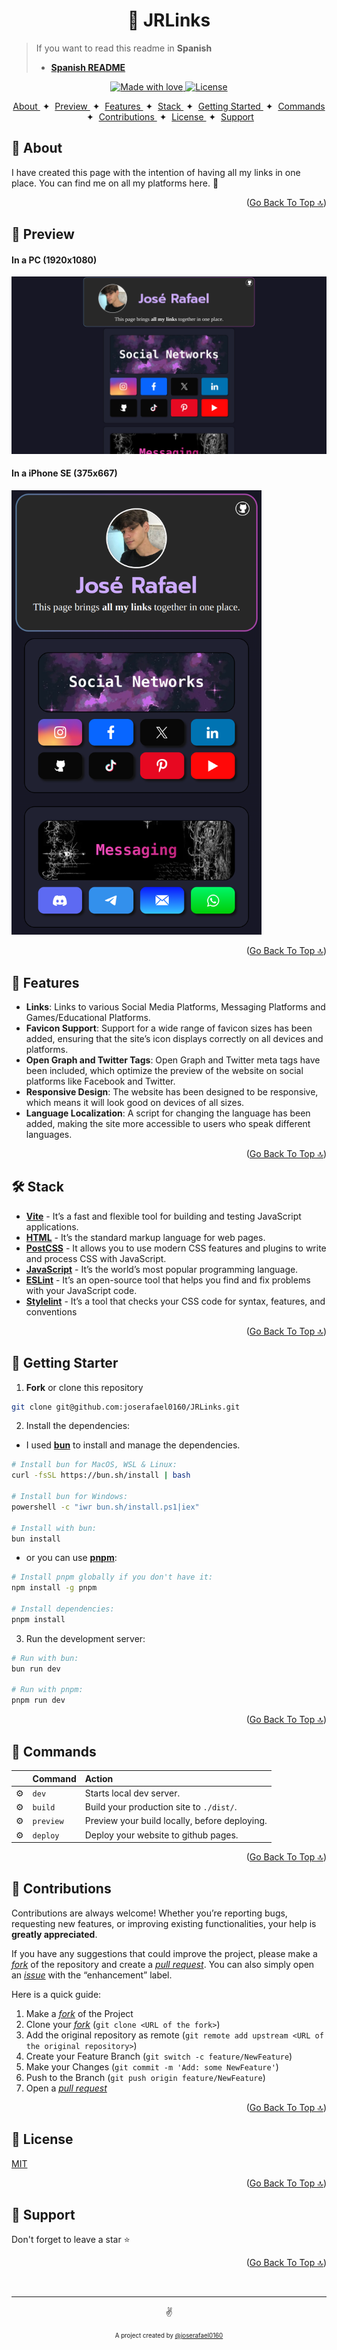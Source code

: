 <a id="top"></a>
<h1 align="center">🔗 JRLinks</h1>

 >If you want to read this readme in **Spanish**
>- [**Spanish README**](https://github.com/joserafael0160/jrlinks/blob/main/readme.es.md)

<p align="center">
  <a href="#">
    <img src="https://img.shields.io/badge/made%20with-love-E760A4.svg" alt="Made with love">
  </a>
  <a href="https://opensource.org/licenses/MIT" target="_blank">
    <img src="https://img.shields.io/badge/license-MIT-green.svg" alt="License">
  </a>
</p>

<div align="center">
    <a href="#-about" target="_blank">
        About
    </a>
    <span>&nbsp;✦&nbsp;</span>
    <a href="#-preview" target="_blank">
        Preview
    </a>
    <span>&nbsp;✦&nbsp;</span>
    <a href="#-features" target="_blank">
        Features
    </a>
    <span>&nbsp;✦&nbsp;</span>
    <a href="#-stack" target="_blank">
        Stack
    </a>
    <span>&nbsp;✦&nbsp;</span>
    <a href="#-getting-starter" target="_blank">
        Getting Started
    </a>
    <span>&nbsp;✦&nbsp;</span>
    <a href="#-commands" target="_blank">
        Commands
    </a>
    <span>&nbsp;✦&nbsp;</span>
    <a href="#-contributions" target="_blank">
        Contributions
    </a>
    <span>&nbsp;✦&nbsp;</span>
    <a href="#-license" target="_blank">
        License
    </a>
    <span>&nbsp;✦&nbsp;</span>
    <a href="#-support" target="_blank">
        Support
    </a>
</div>

## 📜 About 
I have created this page with the intention of having all my links in one place. You can find me on all my platforms here. 💜

<p align="right">(<a href="#top" >Go Back To Top 🔝</a>)</p>

## 👀 Preview
<h4>In a PC (1920x1080)</h4> 
<img src="./src/assets/jrlinks-PC.webp">
<h4>In a iPhone SE (375x667)</h4>
<img src="./src/assets/jrlinks-iPhone-SE.png" alt="project-screenshot" width="400">

<p align="right">(<a href="#top">Go Back To Top 🔝</a>)</p>


## 💬 Features
- **Links**: Links to various Social Media Platforms, Messaging Platforms and Games/Educational Platforms.
- **Favicon Support**: Support for a wide range of favicon sizes has been added, ensuring that the site’s icon displays correctly on all devices and platforms.
- **Open Graph and Twitter Tags**: Open Graph and Twitter meta tags have been included, which optimize the preview of the website on social platforms like Facebook and Twitter.
- **Responsive Design**: The website has been designed to be responsive, which means it will look good on devices of all sizes.
- **Language Localization**: A script for changing the language has been added, making the site more accessible to users who speak different languages.

<p align="right">(<a href="#top">Go Back To Top 🔝</a>)</p>

  
## 🛠️ Stack
- [**Vite**](https://vitejs.dev/) - It’s a fast and flexible tool for building and testing JavaScript applications.
- [**HTML**](https://developer.mozilla.org/es/docs/Web/HTML) - It’s the standard markup language for web pages.
- [**PostCSS**](https://postcss.org/) - It allows you to use modern CSS features and plugins to write and process CSS with JavaScript.
- [**JavaScript**](https://developer.mozilla.org/es/docs/Web/JavaScript) - It’s the world’s most popular programming language.
- [**ESLint**](https://eslint.org/) - It’s an open-source tool that helps you find and fix problems with your JavaScript code.
- [**Stylelint**](https://stylelint.io/) - It’s a tool that checks your CSS code for syntax, features, and conventions

<p align="right">(<a href="#top">Go Back To Top 🔝</a>)</p>


## 🚀 Getting Starter
1. **Fork** or clone this repository

```bash
git clone git@github.com:joserafael0160/JRLinks.git
```

2. Install the dependencies: 

- I used [**bun**](https://bun.sh) to install and manage the dependencies.
  
```bash
# Install bun for MacOS, WSL & Linux:
curl -fsSL https://bun.sh/install | bash

# Install bun for Windows:
powershell -c "iwr bun.sh/install.ps1|iex"

# Install with bun:
bun install
```

- or you can use [**pnpm**](https://pnpm.io):

```bash
# Install pnpm globally if you don't have it:
npm install -g pnpm

# Install dependencies:
pnpm install
```

3. Run the development server:

```bash
# Run with bun:
bun run dev

# Run with pnpm:
pnpm run dev
```

<p align="right">(<a href="#top">Go Back To Top 🔝</a>)</p>


## 🧞 Commands
|      | Command   | Action                                        |
| :--- | :-------- | :-------------------------------------------- |
| ⚙️    | `dev`     | Starts local dev server.  |
| ⚙️    | `build`   | Build your production site to `./dist/`.      |
| ⚙️    | `preview` | Preview your build locally, before deploying. |
| ⚙️    | `deploy`  | Deploy your website to github pages.          |

<p align="right">(<a href="#top">Go Back To Top 🔝</a>)</p>


## 🤝 Contributions

Contributions are always welcome! Whether you’re reporting bugs, requesting new features, or improving existing functionalities, your help is **greatly appreciated**.

If you have any suggestions that could improve the project, please make a [_fork_](https://github.com/joserafael0160/jrlinks/fork) of the repository and create a [_pull request_](https://github.com/joserafael0160/jrlinks/pulls). You can also simply open an [_issue_](https://github.com/joserafael0160/jrlinks/issues) with the “enhancement” label.

Here is a quick guide:

1. Make a [_fork_](https://github.com/joserafael0160/jrlinks/fork) of the Project
2. Clone your [_fork_](https://github.com/joserafael0160/jrlinks/fork) (`git clone <URL of the fork>`)
3. Add the original repository as remote (`git remote add upstream <URL of the original repository>`)
4. Create your Feature Branch (`git switch -c feature/NewFeature`)
5. Make your Changes (`git commit -m 'Add: some NewFeature'`)
6. Push to the Branch (`git push origin feature/NewFeature`)
7. Open a [_pull request_](https://github.com/joserafael0160/jrlinks/pulls)

<p align="right">(<a href="#top">Go Back To Top 🔝</a>)</p>

## 🔑 License
[MIT](https://github.com/joserafael0160/jrlinks/blob/main/LICENSE)

<p align="right">(<a href="#top">Go Back To Top 🔝</a>)</p>

## 🙏 Support
Don't forget to leave a star ⭐️

<p align="right">(<a href="#top">Go Back To Top 🔝</a>)</p>
<br>
<hr>
<p align="center">✌️</p>
<p align="center">
<sub><sup>A project created by <a href="https://github.com/joserafael0160">@joserafael0160</a></sup></sub>
</p>